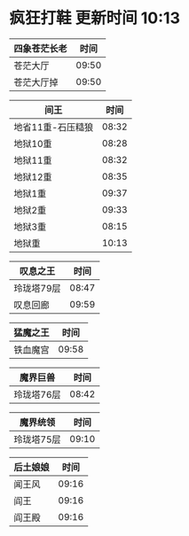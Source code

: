 # 疯狂打鞋 更新时间 10:13

| 四象苍茫长老   | 时间    |
|--------|-------|
| 苍茫大厅 | 09:50 |
| 苍茫大厅掉 | 09:50 |

| 间王   | 时间    |
|--------|-------|
| 地省11重-石压糙狼 | 08:32 |
| 地狱10重 | 08:28 |
| 地狱11重 | 08:32 |
| 地狱12重 | 08:35 |
| 地狱1重 | 09:37 |
| 地狱2重 | 09:33 |
| 地狱3重 | 08:15 |
| 地狱重 | 10:13 |

| 叹息之王   | 时间    |
|--------|-------|
| 玲珑塔79层 | 08:47 |
| 叹息回廊 | 09:59 |

| 猛魔之王   | 时间    |
|--------|-------|
| 铁血魔宫 | 09:58 |

| 魔界巨兽   | 时间    |
|--------|-------|
| 玲珑塔76层 | 08:42 |

| 魔界统领   | 时间    |
|--------|-------|
| 玲珑塔75层 | 09:10 |

| 后土娘娘   | 时间    |
|--------|-------|
| 闻王风 | 09:16 |
| 阎王 | 09:16 |
| 阎王殿 | 09:16 |